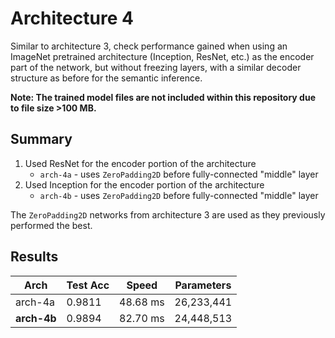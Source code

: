 # Architecture 4
Similar to architecture 3, check performance gained when using an ImageNet pretrained architecture (Inception, ResNet, etc.) as the encoder part of the network, but without freezing layers, with a similar decoder structure as before for the semantic inference.

**Note: The trained model files are not included within this repository due to file size >100 MB.**

## Summary
1. Used ResNet for the encoder portion of the architecture
   - `arch-4a` - uses `ZeroPadding2D` before fully-connected "middle" layer
2. Used Inception for the encoder portion of the architecture
   - `arch-4b` - uses `ZeroPadding2D` before fully-connected "middle" layer

The `ZeroPadding2D` networks from architecture 3 are used as they previously performed the best.

## Results

Arch | Test Acc | Speed | Parameters
--- | --- | --- | ---
arch-4a | 0.9811 | 48.68 ms | 26,233,441
**arch-4b** | 0.9894 | 82.70 ms | 24,448,513